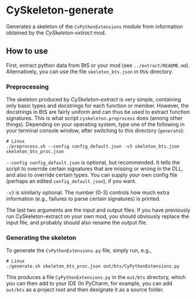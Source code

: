 # CySkeleton-generate

Generates a skeleton of the `CvPythonExtensions` module from information obtained by the *CySkeleton-extract* mod.

## How to use

First, extract python data from BtS or your mod (see `../extract/README.md`). Alternatively, you can use the file `skeleton_bts.json` in this directory.

### Preprocessing

The skeleton produced by *CySkeleton-extract* is very simple, containing only basic types and docstrings for each function or member. However, the docstrings in BtS are fairly uniform and can thus be used to extract function signatures. This is what script `cyskeleton.preprocess` does (among other things). Depending on your operating system, type one of the following in your terminal console window, after switching to this directory (`generate`):

```
# Linux
./preprocess.sh --config config_default.json -v3 skeleton_bts.json skeleton_bts_proc.json
```

`--config config_default.json` is optional, but recommended. It tells the script to override certain signatures that are missing or wrong in the DLL, and also to override certain types. You can supply your own config file (perhaps an edited `config_default.json`), if you want.

`-v3` is similarly optional. The number (0-3) controls how much extra information (e.g., failures to parse certain signatures) is printed.

The last two arguments are the input and output files. If you have previously run CySkeleton-extract on your own mod, you should obviously replace the input file, and probably should also rename the output file.

### Generating the skeleton

To generate the `CvPythonExtensions.py` file, simply run, e.g.,

```
# Linux
./generate.sh skeleton_bts_proc.json out/bts/CyPythonExtensions.py
```

This produces a file `CyPythonExtensions.py` in the `out/bts` directory, which you can then add to your IDE (In PyCharm, for example, you can add `out/bts` as a project root and then designate it as a source folder.
